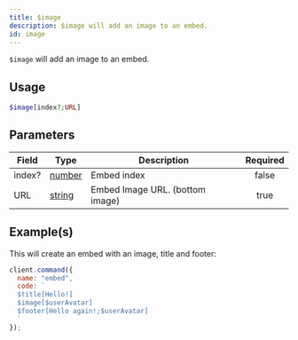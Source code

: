 ```yaml
---
title: $image
description: $image will add an image to an embed.
id: image
---
```


`$image` will add an image to an embed.

## Usage

```php
$image[index?;URL]
```

## Parameters

| Field  | Type                                                                                              | Description                     | Required |
| ------ | ------------------------------------------------------------------------------------------------- | ------------------------------- | :------: |
| index? | [number](https://developer.mozilla.org/en-US/docs/Web/JavaScript/Reference/Global_Objects/Number) | Embed index                     |  false   |
| URL    | [string](https://developer.mozilla.org/en-US/docs/Web/JavaScript/Reference/Global_Objects/String) | Embed Image URL. (bottom image) |   true   |

## Example(s)

This will create an embed with an image, title and footer:

```javascript
client.command({
  name: "embed",
  code: `
  $title[Hello!]
  $image[$userAvatar]
  $footer[Hello again!;$userAvatar]
  `
});
```
